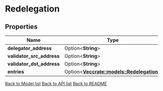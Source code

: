 # Redelegation

## Properties

Name | Type | Description | Notes
------------ | ------------- | ------------- | -------------
**delegator_address** | Option<**String**> |  | [optional]
**validator_src_address** | Option<**String**> |  | [optional]
**validator_dst_address** | Option<**String**> |  | [optional]
**entries** | Option<[**Vec<crate::models::Redelegation>**](Redelegation.md)> |  | [optional]

[Back to Model list](../README.md#documentation-for-models) [Back to API list](../README.md#documentation-for-api-endpoints) [Back to README](../README.md)


